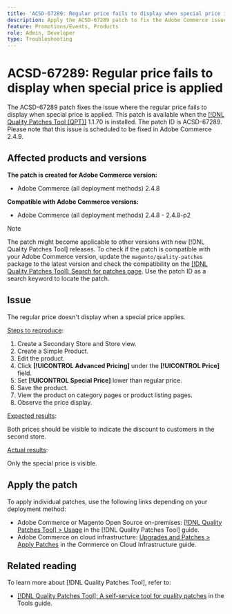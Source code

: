 ```yaml
---
title: 'ACSD-67289: Regular price fails to display when special price is applied'
description: Apply the ACSD-67289 patch to fix the Adobe Commerce issue where the regular price fails to display when special price is applied.
feature: Promotions/Events, Products
role: Admin, Developer
type: Troubleshooting
---
```

# ACSD-67289: Regular price fails to display when special price is applied

The ACSD-67289 patch fixes the issue where the regular price fails to display when special price is applied. This patch is available when the [[!DNL Quality Patches Tool (QPT)]](/help/tools/quality-patches-tool/quality-patches-tool-to-self-serve-quality-patches.md) 1.1.70 is installed. The patch ID is ACSD-67289. Please note that this issue is scheduled to be fixed in Adobe Commerce 2.4.9.

## Affected products and versions

**The patch is created for Adobe Commerce version:**

* Adobe Commerce (all deployment methods) 2.4.8

**Compatible with Adobe Commerce versions:**

* Adobe Commerce (all deployment methods) 2.4.8 - 2.4.8-p2

>[!NOTE]
>
>The patch might become applicable to other versions with new [!DNL Quality Patches Tool] releases. To check if the patch is compatible with your Adobe Commerce version, update the `magento/quality-patches` package to the latest version and check the compatibility on the [[!DNL Quality Patches Tool]: Search for patches page](https://experienceleague.adobe.com/tools/commerce-quality-patches/index.html). Use the patch ID as a search keyword to locate the patch.

## Issue

The regular price doesn't display when a special price applies.

<u>Steps to reproduce</u>:

1. Create a Secondary Store and Store view.
1. Create a Simple Product.
1. Edit the product.
1. Click **[!UICONTROL Advanced Pricing]** under the **[!UICONTROL Price]** field.
1. Set **[!UICONTROL Special Price]** lower than regular price.
1. Save the product.
1. View the product on category pages or product listing pages.
1. Observe the price display.

<u>Expected results</u>:

Both prices should be visible to indicate the discount to customers in the second store.

<u>Actual results</u>:

Only the special price is visible.

## Apply the patch

To apply individual patches, use the following links depending on your deployment method:

* Adobe Commerce or Magento Open Source on-premises: [[!DNL Quality Patches Tool] > Usage](/help/tools/quality-patches-tool/usage.md) in the [!DNL Quality Patches Tool] guide.
* Adobe Commerce on cloud infrastructure: [Upgrades and Patches > Apply Patches](https://experienceleague.adobe.com/docs/commerce-cloud-service/user-guide/develop/upgrade/apply-patches.html) in the Commerce on Cloud Infrastructure guide.

## Related reading

To learn more about [!DNL Quality Patches Tool], refer to:

* [[!DNL Quality Patches Tool]: A self-service tool for quality patches](/help/tools/quality-patches-tool/quality-patches-tool-to-self-serve-quality-patches.md) in the Tools guide.
